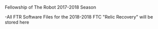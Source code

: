 Fellowship of The Robot 2017-2018 Season

-All FTR Software Files for the 2018-2018 FTC "Relic Recovery" will be stored here
